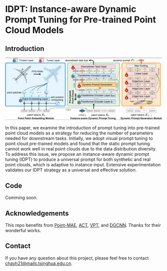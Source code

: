 # IDPT: Instance-aware Dynamic Prompt Tuning for Pre-trained Point Cloud Models

## Introduction

![img.png](figure/framework.png)

In this paper, we examine the introduction of prompt tuning into pre-trained point cloud models as a strategy for reducing the number of parameters needed for downstream tasks. Initially, we adopt visual prompt tuning to point cloud pre-trained models and found that the static prompt tuning cannot work well in real point clouds due to the data distribution diversity. To address this issue, we propose an instance-aware dynamic prompt tuning (IDPT) to produce a universal prompt for both synthetic and real point clouds, which is adaptive to instance input. Extensive experimentation validates our IDPT strategy as a universal and effective solution.

## Code

Comming soon.


## Acknowledgements

This repo benefits from [Point-MAE](https://github.com/Pang-Yatian/Point-MAE), [ACT](https://github.com/RunpeiDong/ACT), [VPT](https://github.com/KMnP/vpt), and [DGCNN](https://github.com/WangYueFt/dgcnn). Thanks for their wonderful works.

## Contact

If you have any question about this project, please feel free to contact chayh21@mails.tsinghua.edu.cn.
